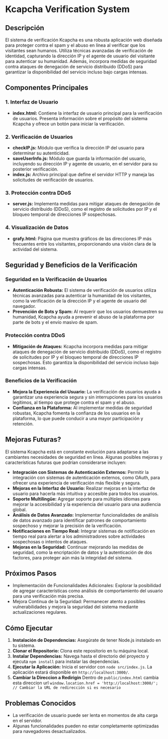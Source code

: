 
# Kcapcha Verification System

## Descripción
El sistema de verificación Kcapcha es una robusta aplicación web diseñada para proteger contra el spam y el abuso en línea al verificar que los visitantes sean humanos. Utiliza técnicas avanzadas de verificación de identidad, capturando la dirección IP y el agente de usuario del visitante para autenticar su humanidad. Además, incorpora medidas de seguridad contra ataques de denegación de servicio distribuido (DDoS) para garantizar la disponibilidad del servicio incluso bajo cargas intensas.

## Componentes Principales

### 1. Interfaz de Usuario
- **index.html:** Contiene la interfaz de usuario principal para la verificación de usuarios. Presenta información sobre el propósito del sistema Kcapcha y ofrece un botón para iniciar la verificación.

### 2. Verificación de Usuarios
- **checkIP.js:** Módulo que verifica la dirección IP del usuario para determinar su autenticidad.
- **saveUserInfo.js:** Módulo que guarda la información del usuario, incluyendo su dirección IP y agente de usuario, en el servidor para su posterior verificación.
- **index.js:** Archivo principal que define el servidor HTTP y maneja las solicitudes de verificación de usuarios.

### 3. Protección contra DDoS
- **server.js:** Implementa medidas para mitigar ataques de denegación de servicio distribuido (DDoS), como el registro de solicitudes por IP y el bloqueo temporal de direcciones IP sospechosas.

### 4. Visualización de Datos
- **grafy.html:** Página que muestra gráficos de las direcciones IP más frecuentes entre los visitantes, proporcionando una visión clara de la actividad del sistema.


## Seguridad y Beneficios de la Verificación

### Seguridad en la Verificación de Usuarios
- **Autenticación Robusta:** El sistema de verificación de usuarios utiliza técnicas avanzadas para autenticar la humanidad de los visitantes, como la verificación de la dirección IP y el agente de usuario del navegador.
- **Prevención de Bots y Spam:** Al requerir que los usuarios demuestren su humanidad, Kcapcha ayuda a prevenir el abuso de la plataforma por parte de bots y el envío masivo de spam.

### Protección contra DDoS
- **Mitigación de Ataques:** Kcapcha incorpora medidas para mitigar ataques de denegación de servicio distribuido (DDoS), como el registro de solicitudes por IP y el bloqueo temporal de direcciones IP sospechosas. Esto garantiza la disponibilidad del servicio incluso bajo cargas intensas.

### Beneficios de la Verificación
- **Mejora la Experiencia del Usuario:** La verificación de usuarios ayuda a garantizar una experiencia segura y sin interrupciones para los usuarios legítimos, al tiempo que protege contra el spam y el abuso.
- **Confianza en la Plataforma:** Al implementar medidas de seguridad robustas, Kcapcha fomenta la confianza de los usuarios en la plataforma, lo que puede conducir a una mayor participación y retención.


## Mejoras Futuras?
El sistema Kcapcha está en constante evolución para adaptarse a las cambiantes necesidades de seguridad en línea. Algunas posibles mejoras y características futuras que podrían considerarse incluyen:

- **Integración con Sistemas de Autenticación Externos:** Permitir la integración con sistemas de autenticación externos, como OAuth, para ofrecer una experiencia de verificación más flexible y segura.
- **Mejoras en la Interfaz de Usuario:** Realizar mejoras en la interfaz de usuario para hacerla más intuitiva y accesible para todos los usuarios.
- **Soporte Multilingüe:** Agregar soporte para múltiples idiomas para mejorar la accesibilidad y la experiencia del usuario para una audiencia global.
- **Análisis de Datos Avanzado:** Implementar funcionalidades de análisis de datos avanzado para identificar patrones de comportamiento sospechoso y mejorar la precisión de la verificación.
- **Notificaciones en Tiempo Real:** Integrar sistemas de notificación en tiempo real para alertar a los administradores sobre actividades sospechosas o intentos de ataques.
- **Mejoras en la Seguridad:** Continuar mejorando las medidas de seguridad, como la encriptación de datos y la autenticación de dos factores, para proteger aún más la integridad del sistema.

## Próximos Pasos
- Implementación de Funcionalidades Adicionales: Explorar la posibilidad de agregar características como análisis de comportamiento del usuario para una verificación más precisa.
- Mejora Continua de la Seguridad: Permanecer atento a posibles vulnerabilidades y mejora la seguridad del sistema mediante actualizaciones regulares.



## Cómo Ejecutar

1. **Instalación de Dependencias:** Asegúrate de tener Node.js instalado en tu sistema.
2. **Clonar el Repositorio:** Clona este repositorio en tu máquina local.
3. **Instalar Dependencias:** Navega hasta el directorio del proyecto y ejecuta `npm install` para instalar las dependencias.
4. **Ejecutar la Aplicación:** Inicia el servidor con `node src/index.js`. La aplicación estará disponible en `http://localhost:3000/`.
5. **Cambiar la Direccion a Redirigin** Dentro de `public/index.html` cambia esta direccion url `window.location.href = 'http://localhost:3000/'; // Cambiar la URL de redirección si es necesario`



## Problemas Conocidos
- La verificación de usuario puede ser lenta en momentos de alta carga en el servidor.
- Algunas funcionalidades pueden no estar completamente optimizadas para navegadores desactualizados.



